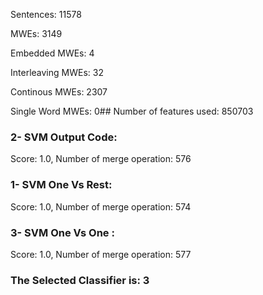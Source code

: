 Sentences: 11578

MWEs: 3149

Embedded MWEs: 4

Interleaving MWEs: 32

Continous MWEs: 2307

Single Word MWEs: 0## Number of features used: 850703

### 2- SVM Output Code: 
Score: 1.0, Number of merge operation: 576
### 1- SVM One Vs Rest: 
Score: 1.0, Number of merge operation: 574
### 3- SVM One Vs One : 
Score: 1.0, Number of merge operation: 577
### The Selected Classifier is: 3
